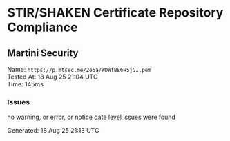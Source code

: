 # STIR/SHAKEN Certificate Repository Compliance

## Martini Security

Name: `https://p.mtsec.me/2e5a/WDWfBE6H5jGI.pem`\
Tested At: 18 Aug 25 21:04 UTC\
Time: 145ms

### Issues

no warning, or error, or notice date level issues were found

Generated: 18 Aug 25 21:13 UTC